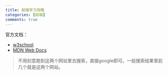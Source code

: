 ```yaml
---
title: 前端学习攻略
categories: [前端]
comments: true
---
```


官方文档：

- [w3school](http://www.w3school.com.cn/)
- [MDN Web Docs](https://developer.mozilla.org/zh-CN/)

> 不用刻意跑到这两个网站里去搜索，直接google即可。一般搜索结果里前几个就是这两个网站。

<!-- more -->